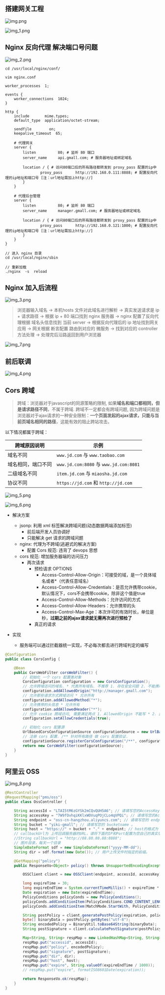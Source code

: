 ## 搭建网关工程

![img.png](img.png)

![img_1.png](img_1.png)

## Nginx 反向代理 解决端口号问题

![img_2.png](img_2.png)

```shell
cd /usr/local/nginx/conf/

vim nginx.conf
```

```properties
worker_processes  1;

events {
    worker_connections  1024;
}

http {
    include       mime.types;
    default_type  application/octet-stream;

    sendfile        on;
    keepalive_timeout  65;

    # 代理网关
    server {
        listen          80; # 监听 80 端口
        server_name     api.gmall.com; # 服务器地址或绑定域名

        location / { # 访问80端口后的所有路径都转发到 proxy_pass 配置的ip中
                proxy_pass      http://192.168.0.111:8888; # 配置反向代理的ip地址和端口号 [注：url地址需加上http://]
        }
    }

    # 代理后台管理
    server {
        listen          80; # 监听 80 端口
        server_name     manager.gmall.com; # 服务器地址或绑定域名

        location / { # 访问80端口后的所有路径都转发到 proxy_pass 配置的ip中
                proxy_pass      http://192.168.0.121:1000; # 配置反向代理的ip地址和端口号 [注：url地址需加上http://]
        }
    }
}
```

```shell
// 进入 nginx 目录
cd /usr/local/nginx/sbin

// 重新加载
./nginx  -s  reload
```

## Nginx 加入后流程

![img_3.png](img_3.png)

> 浏览器输入域名 -> 本机hosts 文件对此域名进行解析 -> 真实发送请求是 ip + 请求路径 -> 根据 ip + 80 端口找到 nginx 服务器 -> nginx 配置了反向代理根据 域名头信息找到 当前 server -> 根据反向代理后的  ip 地址找到网关应用 -> 网关根据 断言配置 路由到对应的 微服务 -> 找到对应的 controller 方法处理 -> 处理完后沿路返回到用户浏览器

![img_7.png](img_7.png)

## 前后联调

![img_4.png](img_4.png)

## Cors 跨域

> 跨域：浏览器对于javascript的同源策略的限制, 如果**域名和端口都相同，但是请求路径不同**，不属于跨域. 跨域不一定都会有跨域问题, 因为跨域问题是浏览器对于ajax请求的一种安全限制：**一个页面发起的ajax请求，只能与当前页域名相同的路径**，这能有效的阻止跨站攻击。

以下情况都属于跨域：

| 跨域原因说明       | 示例                                   |
| ------------------ | -------------------------------------- |
| 域名不同           | `www.jd.com` 与 `www.taobao.com`       |
| 域名相同，端口不同 | `www.jd.com:8080` 与 `www.jd.com:8081` |
| 二级域名不同       | `item.jd.com` 与 `miaosha.jd.com`      |
| 协议不同           | `https://jd.com` 和 `http://jd.com`    |

![img_5.png](img_5.png)

![img_6.png](img_6.png)

* 解决方案
  * jsonp: 利用 xml 标签解决跨域问题(动态数据两端添加标签)
    * 前后端开发人员协调好
    * 只能解决 get 请求的跨域问题
  * nginx: 代理为不跨域(逃避式的解决方案)
      * 配置 Cors 规范: 违背了 devops 思想
  * cors 规范: 增加服务器端的访问压力
    * 两次请求
      * 预检请求 OPTIONS
          * Access-Control-Allow-Origin：可接受的域，是一个具体域名或者*（代表任意域名）
          * Access-Control-Allow-Credentials：是否允许携带cookie，默认情况下，cors不会携带cookie，除非这个值是true
          * Access-Control-Allow-Methods：允许访问的方式
          * Access-Control-Allow-Headers：允许携带的头
          * Access-Control-Max-Age：本次许可的有效时长，单位是秒，**过期之前的ajax请求就无需再次进行预检了**
      * 真正的请求

* 实现
    * 服务端可以通过拦截器统一实现，不必每次都去进行跨域判定的编写

```java
@Configuration
public class CorsConfig {

    @Bean
    public CorsWebFilter corsWebFilter() {
        // 初始化 一个 cors 配置类对象
        CorsConfiguration configuration = new CorsConfiguration();
        // 允许跨域访问的域名. * 代表所有域名. 不推荐 1. 存在安全问题 2. 不能携带 cookie
        configuration.addAllowedOrigin("http://manager.gmall.com");
        // 允许那些请求方式跨域访问 * 允许所有
        configuration.addAllowedMethod("*");
        // 允许携带的头信息 * 允许所有
        configuration.addAllowedHeader("*");
        // 允许 cookie 跨域访问, 需要满足两点 1. AllowedOrigin 不能写 * 2. 此处需要设置为 true
        configuration.setAllowCredentials(true);

        // 初始化 cors 配置源
        UrlBasedCorsConfigurationSource configurationSource = new UrlBasedCorsConfigurationSource();
        // 注册 cors 配置. /** 针对所有路径 做 cors 配置验证.
        configurationSource.registerCorsConfiguration("/**", configuration);
        return new CorsWebFilter(configurationSource);
    }
}
```

## 阿里云 OSS

![img_8.png](img_8.png)

```java
@RestController
@RequestMapping("pms/oss")
public class OssController {

    String accessId = "LTAI5tM6zGYSk2mCQvQUH5A6"; // 请填写您的AccessKeyId。
    String accessKey = "7W9fOvhqiKKlxWOVuqPOjCLo4qVPQi"; // 请填写您的AccessKeySecret。
    String endpoint = "oss-cn-hangzhou.aliyuncs.com"; // 请填写您的 endpoint。
    String bucket = "yiki-gmall"; // 请填写您的 bucketname 。
    String host = "https://" + bucket + "." + endpoint; // host的格式为 bucketname.endpoint
    // callbackUrl为 上传回调服务器的URL，请将下面的IP和Port配置为您自己的真实信息。
    //String callbackUrl = "http://88.88.88.88:8888";
    // 图片目录，每天一个目录
    SimpleDateFormat sdf = new SimpleDateFormat("yyyy-MM-dd");
    String dir = sdf.format(new Date()); // 用户上传文件时指定的前缀。

    @GetMapping("policy")
    public ResponseVo<Object> policy() throws UnsupportedEncodingException {

        OSSClient client = new OSSClient(endpoint, accessId, accessKey);

        long expireTime = 30;
        long expireEndTime = System.currentTimeMillis() + expireTime * 1000;
        Date expiration = new Date(expireEndTime);
        PolicyConditions policyConds = new PolicyConditions();
        policyConds.addConditionItem(PolicyConditions.COND_CONTENT_LENGTH_RANGE, 0, 1048576000);
        policyConds.addConditionItem(MatchMode.StartWith, PolicyConditions.COND_KEY, dir);

        String postPolicy = client.generatePostPolicy(expiration, policyConds);
        byte[] binaryData = postPolicy.getBytes("utf-8");
        String encodedPolicy = BinaryUtil.toBase64String(binaryData);
        String postSignature = client.calculatePostSignature(postPolicy);

        Map<String, String> respMap = new LinkedHashMap<String, String>();
        respMap.put("accessid", accessId);
        respMap.put("policy", encodedPolicy);
        respMap.put("signature", postSignature);
        respMap.put("dir", dir);
        respMap.put("host", host);
        respMap.put("expire", String.valueOf(expireEndTime / 1000));
        // respMap.put("expire", formatISO8601Date(expiration));

        return ResponseVo.ok(respMap);
    }
}
```